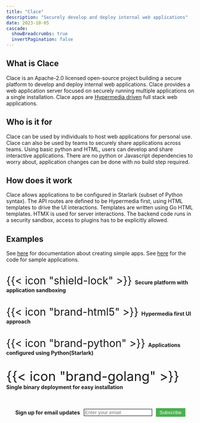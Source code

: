 ```yaml
---
title: "Clace"
description: "Securely develop and deploy internal web applications"
date: 2023-10-05
cascade:
  showBreadcrumbs: true
  invertPagination: false
---
```


<h2>What is Clace</h2>
Clace is an Apache-2.0 licensed open-source project building a secure platform to develop and deploy internal web applications. Clace provides a web application server focused on securely running multiple applications on a single installation. Clace apps are <a href="https://htmx.org/essays/spa-alternative/">Hypermedia driven</a> full stack web applications.

<br>
<h2>Who is it for</h2>
Clace can be used by individuals to host web applications for personal use. Clace can also be used by teams to securely share applications across teams. Using basic python and HTML, users can develop and share interactive applications. There are no python or Javascript dependencies to worry about, application changes can be done with no build step required.

<br>
<h2>How does it work</h2>
Clace allows applications to be configured in Starlark (subset of Python syntax). The API routes are defined to be Hypermedia first, using HTML templates to drive the UI interactions. Templates are written using Go HTML templates. HTMX is used for server interactions. The backend code runs in a security sandbox, access to plugins has to be explicitly allowed.

<br>
<h2>Examples</h2>
See <a href="/docs/app/overview/#examples">here</a> for documentation about creating simple apps. See <a href="https://github.com/claceio/clace/tree/main/examples">here</a> for the code for sample applications.

<br>
<br>

<div style="display: flex; flex-wrap: wrap; justify-content: center;  align-content: center; gap: 5px;">

<span style="font-size:200%;"> {{< icon "shield-lock" >}} </span> **Secure platform with application sandboxing**

<span style="font-size:200%;"> {{< icon "brand-html5" >}} </span> **Hypermedia first UI approach**

<span style="font-size:200%;"> {{< icon "brand-python" >}} </span> **Applications configured using Python(Starlark)**

<span style="font-size:250%;"> {{< icon "brand-golang" >}} </span> **Single binary deployment for easy installation**

<!-- <span style="font-size:200%;"> {{< icon "brand-github" >}} </span> **Github integration, for gitops workflow** !-->

</div>

<br>
<br>

<!-- Begin Mailchimp Signup Form -->
<!--link href="//cdn-images.mailchimp.com/embedcode/classic-071822.css" rel="stylesheet" type="text/css"-->
  <div id="mc_embed_signup">
    <form action="https://clace.us21.list-manage.com/subscribe/post?u=3e38430549570438cbc8b7513&amp;id=57d9eeea29&amp;f_id=00afa8e1f0" method="post" id="mc-embedded-subscribe-form" name="mc-embedded-subscribe-form" class="validate" target="_blank">
     <div style="display: flex; align-items: center; justify-content: center;">
	<label for="mce-EMAIL" ><b>Sign up for email updates</b></label>
	<input type="email" placeholder="Enter your email" name="EMAIL" id="mce-EMAIL" style="margin-left: 10px; border: 1px solid #000" required>
	<div aria-hidden="true" id="mce-responses" class="clear foot" >
		<div class="response" id="mce-error-response" style="display:none"></div>
		<div class="response" id="mce-success-response" style="display:none"></div>
	</div>    <!-- real people should not fill this in and expect good things - do not remove this or risk form bot signups-->
        <input aria-hidden="true" type="hidden" name="b_3e38430549570438cbc8b7513_57d9eeea29"  value="">
        <button class="rounded-full" type="submit" name="subscribe" id="mc-embedded-subscribe" style="margin-left: 10px; background-color: #4CAF50; color: white; border: none; padding: 4px 10px; cursor: pointer;">Subscribe</button>
     </div>
    </form>
  </div>
<!--End mc_embed_signup-->

<!-- Google tag (gtag.js) -->
<script async src="https://www.googletagmanager.com/gtag/js?id=G-TKDPZGGPL1"></script>
<script>
  window.dataLayer = window.dataLayer || [];
  function gtag(){dataLayer.push(arguments);}
  gtag('js', new Date());

  gtag('config', 'G-TKDPZGGPL1');
</script>
